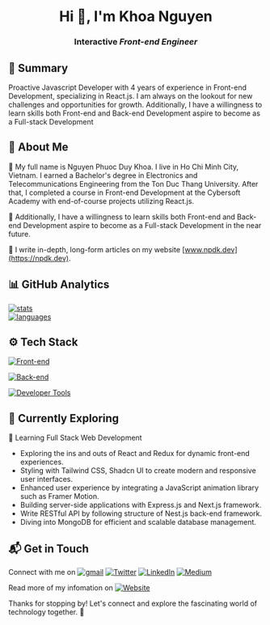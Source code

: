<p align="center">
  <h1 align="center" border="0" size="80">Hi 👋, I'm <b>Khoa Nguyen</b></h1>
  <h3 align="center">Interactive <i>Front-end Engineer</i></h3>
</p>

## 📖 Summary

Proactive Javascript Developer with 4 years of experience in Front-end Development, specializing in React.js. I am always on the lookout for new challenges and opportunities for growth. Additionally, I have a willingness to learn skills both Front-end and Back-end Development aspire to become as a Full-stack Development

## 🚀 About Me

🔭 My full name is Nguyen Phuoc Duy Khoa. I live in Ho Chi Minh City, Vietnam. I earned a Bachelor's degree in Electronics and Telecommunications Engineering from the Ton Duc Thang University. After that, I completed a course in Front-end Development at the Cybersoft Academy with end-of-course projects utilizing React.js.

🎯 Additionally, I have a willingness to learn skills both Front-end and Back-end Development aspire to become as a Full-stack Development in the near future.

📝 I write in-depth, long-form articles on my website [www.npdk.dev](https://npdk.dev).

## 📊 GitHub Analytics

[![stats](https://github-readme-stats.vercel.app/api?username=npduykhoa&theme=gotham&show_icons=true&border_color=2e3440&card_width=700)](https://github.com/npduykhoa)\
[![languages](https://github-readme-stats.vercel.app/api/top-langs/?username=npduykhoa&layout=compact&exclude_repo=npduykhoa.github.io&theme=gotham&border_color=2e3440&card_width=700)](https://github.com/npduykhoa)


## ⚙️ Tech Stack

[![Front-end](https://skillicons.dev/icons?i=js,ts,react,nextjs,redux,html,css,sass,tailwind)](https://skillicons.dev)

[![Back-end](https://skillicons.dev/icons?i=nodejs,nestjs,express,mongodb)](https://skillicons.dev)

[![Developer Tools](https://skillicons.dev/icons?i=docker,neovim,vscode,figma,git,postman)](https://skillicons.dev)

## 🌱 Currently Exploring

🚀 Learning Full Stack Web Development
- Exploring the ins and outs of React and Redux for dynamic front-end experiences.
- Styling with Tailwind CSS, Shadcn UI to create modern and responsive user interfaces.
- Enhanced user experience by integrating a JavaScript animation library such as Framer Motion.
- Building server-side applications with Express.js and Next.js framework.
- Write RESTful API by following structure of Nest.js back-end framework.
- Diving into MongoDB for efficient and scalable database management.


## 📬 Get in Touch

Connect with me on
[![gmail](https://img.shields.io/badge/Email-D14836?style=flat&logo=gmail&logoColor=white)](mailto:npduykhoa@gmail.com)
[![Twitter](https://img.shields.io/badge/-Twitter-1DA1F2?style=flat&logo=x&logoColor=white&color=black)](https://www.twitter.com/npduykhoa158/)
[![LinkedIn](https://img.shields.io/badge/LinkedIn-0077B5?style=flat&logo=linkedin&logoColor=white)](https://www.linkedin.com/in/npduykhoa158)
[![Medium](https://img.shields.io/badge/Medium-12100E?style=flat&logo=medium&logoColor=white)](https://medium.com/@npduykhoa)

Read more of my infomation on [![Website](https://img.shields.io/badge/npdk.dev-000000?style=flat&logo=google-cloud&logoColor=white)](https://www.npdk.dev)

Thanks for stopping by! Let's connect and explore the fascinating world of technology together. 🚀
